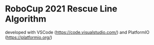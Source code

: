 # RoboCup 2021 Rescue Line Algorithm
developed with VSCode (https://code.visualstudio.com/) and PlatformIO (https://platformio.org/)

